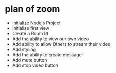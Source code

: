 # plan of zoom

- initialize Nodejs Project 
- initialize first view
- Create a Room Id
- Add the ability to view our own video 
- Add ability to allow Others to stream their video 
- Add styling
- Add the ability to create message 
- Add mute button 
- Add stop video button


